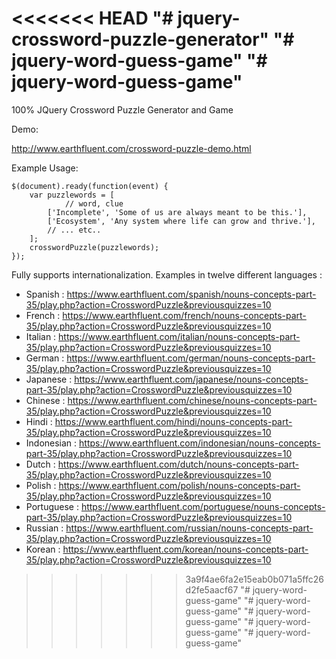 <<<<<<< HEAD
"# jquery-crossword-puzzle-generator" 
"# jquery-word-guess-game" 
"# jquery-word-guess-game" 
=======
100% JQuery Crossword Puzzle Generator and Game

Demo:

http://www.earthfluent.com/crossword-puzzle-demo.html

Example Usage:

	$(document).ready(function(event) {
		var puzzlewords = [
				// word, clue
			['Incomplete', 'Some of us are always meant to be this.'],
			['Ecosystem', 'Any system where life can grow and thrive.'],
			// ... etc..
		];
		crosswordPuzzle(puzzlewords);
	});

Fully supports internationalization.  Examples in twelve different languages :

* Spanish : https://www.earthfluent.com/spanish/nouns-concepts-part-35/play.php?action=CrosswordPuzzle&previousquizzes=10
* French : https://www.earthfluent.com/french/nouns-concepts-part-35/play.php?action=CrosswordPuzzle&previousquizzes=10
* Italian : https://www.earthfluent.com/italian/nouns-concepts-part-35/play.php?action=CrosswordPuzzle&previousquizzes=10
* German : https://www.earthfluent.com/german/nouns-concepts-part-35/play.php?action=CrosswordPuzzle&previousquizzes=10
* Japanese : https://www.earthfluent.com/japanese/nouns-concepts-part-35/play.php?action=CrosswordPuzzle&previousquizzes=10
* Chinese : https://www.earthfluent.com/chinese/nouns-concepts-part-35/play.php?action=CrosswordPuzzle&previousquizzes=10
* Hindi : https://www.earthfluent.com/hindi/nouns-concepts-part-35/play.php?action=CrosswordPuzzle&previousquizzes=10
* Indonesian : https://www.earthfluent.com/indonesian/nouns-concepts-part-35/play.php?action=CrosswordPuzzle&previousquizzes=10
* Dutch : https://www.earthfluent.com/dutch/nouns-concepts-part-35/play.php?action=CrosswordPuzzle&previousquizzes=10
* Polish : https://www.earthfluent.com/polish/nouns-concepts-part-35/play.php?action=CrosswordPuzzle&previousquizzes=10
* Portuguese : https://www.earthfluent.com/portuguese/nouns-concepts-part-35/play.php?action=CrosswordPuzzle&previousquizzes=10
* Russian : https://www.earthfluent.com/russian/nouns-concepts-part-35/play.php?action=CrosswordPuzzle&previousquizzes=10
* Korean : https://www.earthfluent.com/korean/nouns-concepts-part-35/play.php?action=CrosswordPuzzle&previousquizzes=10
>>>>>>> 3a9f4ae6fa2e15eab0b071a5ffc26d2fe5aacf67
"# jquery-word-guess-game" 
"# jquery-word-guess-game" 
"# jquery-word-guess-game" 
"# jquery-word-guess-game" 
"# jquery-word-guess-game" 

